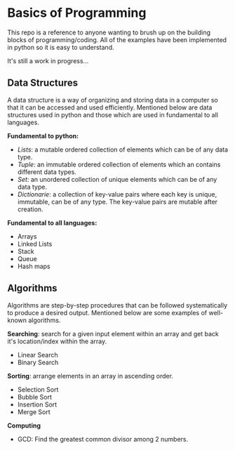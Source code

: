 # Basics of Programming

This repo is a reference to anyone wanting to brush up on the building blocks of programming/coding. All of the examples have been implemented in python so it is easy to understand.

It's still a work in progress...

## Data Structures
A data structure is a way of organizing and storing data in a computer so that it can be accessed and used efficiently. Mentioned below are data structures used in python and those which are used in fundamental to all languages.

**Fundamental to python:**
- _Lists_: a mutable ordered collection of elements which can be of any data type.
- _Tuple_: an immutable ordered collection of elements which an contains different data types.
- _Set_: an unordered collection of unique elements which can be of any data type.
- _Dictionarie_: a collection of key-value pairs where each key is unique, immutable, can be of any type. The key-value pairs are mutable after creation.

**Fundamental to all languages:**
- Arrays
- Linked Lists
- Stack
- Queue
- Hash maps

## Algorithms
Algorithms are step-by-step procedures that can be followed systematically to produce a desired output. Mentioned below are some examples of well-known algorithms.

**Searching**: search for a given input element within an array and get back it's location/index within the array.
- Linear Search
- Binary Search

**Sorting**: arrange elements in an array in ascending order.
- Selection Sort
- Bubble Sort
- Insertion Sort
- Merge Sort

**Computing**
- GCD: Find the greatest common divisor among 2 numbers.
